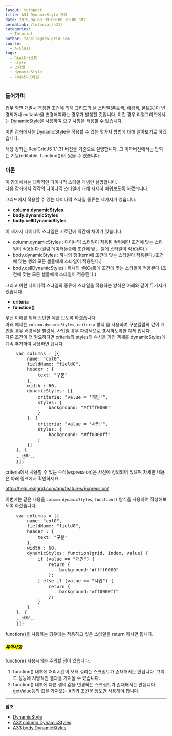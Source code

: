 ```yaml
---
layout: tutopost
title: A31 DynamicStyle 개요
date: 2019-04-09 09:00:00 +9:00 GMT
permalink: /tutorial/a31/
categories:
  - Tutorial
author: fanelia@realgrid.com
course:
  - A-Class
tags: 
  - RealGridJS
  - style
  - 스타일
  - dynamicStyle
  - 다이나믹스타일
---
```


### 들어가며

업무 화면 개발시 특정한 조건에 의해 그리드의 셀 스타일(폰트색, 배경색, 폰트등)이 변경되거나 editable을 변경해야하는 경우가 발생할 것입니다.
이런 경우 리얼그리드에서는 DynamicStyle을 사용하여 요구 사항을 적용할 수 있습니다.  

이번 강좌에서는 DynamicStyle을 적용할 수 있는 몇가지 방법에 대해 알아보기로 하겠습니다. 

해당 강좌는 RealGridJS 1.1.31 버전을 기준으로 설명합니다. 그 이하버전에서는 안되는 기능(editable, function())이 있을 수 있습니다.  

### 이론

이 강좌에서는 대략적인 다이나믹 스타일 개념만 설명합니다.   
다음 강좌에서 각각의 다이나믹 스타일에 대해 자세히 배워보도록 하겠습니다.   

그리드에서 적용할 수 있는 다이나믹 스타일 종류는 세가지가 있습니다.

* **column.dynamicStyles**
* **body.dynamicStyles**
* **body.cellDynamicStyles**

이 세가지 다이나믹 스타일은 서로간에 약간에 차이가 있습니다.  

* column.dynamicStyles : 다이나믹 스타일이 적용된 컬럼에만 조건에 맞는 스타일이 적용된다.(컬럼 데이터들중에 조건에 맞는 셀에 스타일이 적용된다.)  
* body.dynamicStyles : 하나의 행(Item)에 조건에 맞는 스타일이 적용된다.(조건에 맞는 행의 모든 셀들에게 스타일이 적용된다.)   
* body.cellDynamicStyles : 하나의 셀(Cell)에 조건에 맞는 스타일이 적용된다.(조건에 맞는 모든 셀들에게 스타일이 적용된다.)  

그리고 이런 다이나믹 스타일의 종류에 스타일을 적용하는 방식은 아래와 같이 두가지가 있습니다.

* **criteria**
* **function()**

우선 이해를 위해 간단한 예를 보도록 하겠습니다.   
아래 예제는 `column.dynamicStyles`, `criteria` 방식 을 사용하여 구분컬럼의 값이 개인일 경우 배경색을 빨강색, 사업일 경우 파랑색으로 표시하도록한 예제 입니다.   
다른 조건이 더 필요하다면 criteria와 styles의 속성을 가진 객체를 dynamicStyles에 계속 추가하여 사용하면 됩니다.  

<pre class="prettyprint">
    var columns = [{
        name: "col0",
        fieldName: "field0",
        header : {
            text: "구분"
        },
        width : 60,
        dynamicStyles: [{
            criteria: "value = '개인'",
            styles: {
                background: "#ffff0000"
            }
        }, {
            criteria: "value = '사업'",
            styles: {
                background: "#ff0000ff"
            }
        }]
    }, {   
    ..생략.. 
    }];
</pre> 

criteria에서 사용할 수 있는 수식(expression)은 사전에 정의되어 있으며 자세한 내용은 아래 링크에서 확인하세요.

http://help.realgrid.com/api/features/Expression/

이번에는 같은 내용을 `column.dynamicStyles`, `function()` 방식을 사용하여 작성해보도록 하겠습니다.

<pre class="prettyprint">
    var columns = [{
        name: "col0",
        fieldName: "field0",
        header : {
            text: "구분"
        },
        width : 60,
        dynamicStyles: function(grid, index, value) { 
            if (value == "개인") {
                return {
                    background:"#ffff0000"
                };
            } else if (value == "사업") {
                return {
                    background:"#ff0000ff"
                };
            }
        }   
    }, {   
    ..생략.. 
    }];
</pre> 

function()을 사용하는 경우에는 적용하고 싶은 스타일을 return 하시면 됩니다. 


##### <mark>유의사항

function() 사용시에는 주의할 점이 있습니다.

1. function() 내부에 처리시간이 오래 걸리는 스크립트가 존재해서는 안됩니다. 그리드 성능에 치명적인 결과를 가져올 수 있습니다.   
2. function() 내부에 다른 셀의 값을 변경하는 스크립트가 존재해서는 안됩니다. getValue등의 값을 가져오는 API와 조건문 정도만 사용해야 합니다.  


---
**참조**

* [DynamicStyle](/api/types/DynamicStyle/) 
* [A32 column.DynamicStyles](/tutorial/a32/) 
* [A33 body.DynamicStyles](/tutorial/a33/) 


